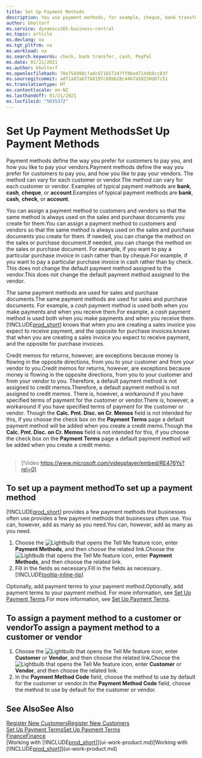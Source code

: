 ```yaml
---
title: Set Up Payment Methods
description: You use payment methods, for example, cheque, bank transfer, cash, or PayPal, to define how sales and purchase invoices will be paid.
author: bholtorf
ms.service: dynamics365-business-central
ms.topic: article
ms.devlang: na
ms.tgt_pltfrm: na
ms.workload: na
ms.search.keywords: check, bank transfer, cash, PayPal
ms.date: 01/21/2021
ms.author: bholtorf
ms.openlocfilehash: 78e754998c7adc871b57347ff0bed714db8cc83f
ms.sourcegitcommit: adf1a87a677b8197c68bb28c44b7a58250d6fc51
ms.translationtype: HT
ms.contentlocale: en-NZ
ms.lasthandoff: 01/21/2021
ms.locfileid: "5035372"
---
```

# <a name="set-up-payment-methods"></a><span data-ttu-id="0a720-103">Set Up Payment Methods</span><span class="sxs-lookup"><span data-stu-id="0a720-103">Set Up Payment Methods</span></span>

<span data-ttu-id="0a720-104">Payment methods define the way you prefer for customers to pay you, and how you like to pay your vendors.</span><span class="sxs-lookup"><span data-stu-id="0a720-104">Payment methods define the way you prefer for customers to pay you, and how you like to pay your vendors.</span></span> <span data-ttu-id="0a720-105">The method can vary for each customer or vendor.</span><span class="sxs-lookup"><span data-stu-id="0a720-105">The method can vary for each customer or vendor.</span></span> <span data-ttu-id="0a720-106">Examples of typical payment methods are **bank**, **cash**, **cheque**, or **account**.</span><span class="sxs-lookup"><span data-stu-id="0a720-106">Examples of typical payment methods are **bank**, **cash**, **check**, or **account**.</span></span>

<span data-ttu-id="0a720-107">You can assign a payment method to customers and vendors so that the same method is always used on the sales and purchase documents you create for them.</span><span class="sxs-lookup"><span data-stu-id="0a720-107">You can assign a payment method to customers and vendors so that the same method is always used on the sales and purchase documents you create for them.</span></span> <span data-ttu-id="0a720-108">If needed, you can change the method on the sales or purchase document.</span><span class="sxs-lookup"><span data-stu-id="0a720-108">If needed, you can change the method on the sales or purchase document.</span></span> <span data-ttu-id="0a720-109">For example, if you want to pay a particular purchase invoice in cash rather than by cheque.</span><span class="sxs-lookup"><span data-stu-id="0a720-109">For example, if you want to pay a particular purchase invoice in cash rather than by check.</span></span> <span data-ttu-id="0a720-110">This does not change the default payment method assigned to the vendor.</span><span class="sxs-lookup"><span data-stu-id="0a720-110">This does not change the default payment method assigned to the vendor.</span></span>

<span data-ttu-id="0a720-111">The same payment methods are used for sales and purchase documents.</span><span class="sxs-lookup"><span data-stu-id="0a720-111">The same payment methods are used for sales and purchase documents.</span></span> <span data-ttu-id="0a720-112">For example, a _cash_ payment method is used both when you make payments and when you receive them.</span><span class="sxs-lookup"><span data-stu-id="0a720-112">For example, a _cash_ payment method is used both when you make payments and when you receive them.</span></span> [!INCLUDE[prod_short](includes/prod_short.md)] <span data-ttu-id="0a720-113">knows that when you are creating a sales invoice you expect to receive payment, and the opposite for purchase invoices.</span><span class="sxs-lookup"><span data-stu-id="0a720-113">knows that when you are creating a sales invoice you expect to receive payment, and the opposite for purchase invoices.</span></span>

<span data-ttu-id="0a720-114">Credit memos for returns, however, are exceptions because money is flowing in the opposite directions, from you to your customer and from your vendor to you.</span><span class="sxs-lookup"><span data-stu-id="0a720-114">Credit memos for returns, however, are exceptions because money is flowing in the opposite directions, from you to your customer and from your vendor to you.</span></span> <span data-ttu-id="0a720-115">Therefore, a default payment method is not assigned to credit memos.</span><span class="sxs-lookup"><span data-stu-id="0a720-115">Therefore, a default payment method is not assigned to credit memos.</span></span> <span data-ttu-id="0a720-116">There is, however, a workaround if you have specified terms of payment for the customer or vendor.</span><span class="sxs-lookup"><span data-stu-id="0a720-116">There is, however, a workaround if you have specified terms of payment for the customer or vendor.</span></span> <span data-ttu-id="0a720-117">Though the **Calc. Pmt. Disc. on Cr. Memos** field is not intended for this, if you choose the check box on the **Payment Terms** page a default payment method will be added when you create a credit memo.</span><span class="sxs-lookup"><span data-stu-id="0a720-117">Though the **Calc. Pmt. Disc. on Cr. Memos** field is not intended for this, if you choose the check box on the **Payment Terms** page a default payment method will be added when you create a credit memo.</span></span> <br><br>  

> [!Video https://www.microsoft.com/videoplayer/embed/RE476Ys?rel=0]

## <a name="to-set-up-a-payment-method"></a><span data-ttu-id="0a720-118">To set up a payment method</span><span class="sxs-lookup"><span data-stu-id="0a720-118">To set up a payment method</span></span>

[!INCLUDE[prod_short](includes/prod_short.md)] <span data-ttu-id="0a720-119">provides a few payment methods that businesses often use.</span><span class="sxs-lookup"><span data-stu-id="0a720-119">provides a few payment methods that businesses often use.</span></span> <span data-ttu-id="0a720-120">You can, however, add as many as you need.</span><span class="sxs-lookup"><span data-stu-id="0a720-120">You can, however, add as many as you need.</span></span>

1. <span data-ttu-id="0a720-121">Choose the ![Lightbulb that opens the Tell Me feature](media/ui-search/search_small.png "Tell me what you want to do") icon, enter **Payment Methods**, and then choose the related link.</span><span class="sxs-lookup"><span data-stu-id="0a720-121">Choose the ![Lightbulb that opens the Tell Me feature](media/ui-search/search_small.png "Tell me what you want to do") icon, enter **Payment Methods**, and then choose the related link.</span></span>
2. <span data-ttu-id="0a720-122">Fill in the fields as necessary.</span><span class="sxs-lookup"><span data-stu-id="0a720-122">Fill in the fields as necessary.</span></span> [!INCLUDE[tooltip-inline-tip](includes/tooltip-inline-tip_md.md)]

<span data-ttu-id="0a720-123">Optionally, add payment terms to your payment method.</span><span class="sxs-lookup"><span data-stu-id="0a720-123">Optionally, add payment terms to your payment method.</span></span> <span data-ttu-id="0a720-124">For more information, see [Set Up Payment Terms](finance-payment-terms.md).</span><span class="sxs-lookup"><span data-stu-id="0a720-124">For more information, see [Set Up Payment Terms](finance-payment-terms.md).</span></span>  

## <a name="to-assign-a-payment-method-to-a-customer-or-vendor"></a><span data-ttu-id="0a720-125">To assign a payment method to a customer or vendor</span><span class="sxs-lookup"><span data-stu-id="0a720-125">To assign a payment method to a customer or vendor</span></span>

1. <span data-ttu-id="0a720-126">Choose the ![Lightbulb that opens the Tell Me feature](media/ui-search/search_small.png "Tell me what you want to do") icon, enter **Customer** or **Vendor**, and then choose the related link.</span><span class="sxs-lookup"><span data-stu-id="0a720-126">Choose the ![Lightbulb that opens the Tell Me feature](media/ui-search/search_small.png "Tell me what you want to do") icon, enter **Customer** or **Vendor**, and then choose the related link.</span></span>
2. <span data-ttu-id="0a720-127">In the **Payment Method Code** field, choose the method to use by default for the customer or vendor.</span><span class="sxs-lookup"><span data-stu-id="0a720-127">In the **Payment Method Code** field, choose the method to use by default for the customer or vendor.</span></span>

## <a name="see-also"></a><span data-ttu-id="0a720-128">See Also</span><span class="sxs-lookup"><span data-stu-id="0a720-128">See Also</span></span>

[<span data-ttu-id="0a720-129">Register New Customers</span><span class="sxs-lookup"><span data-stu-id="0a720-129">Register New Customers</span></span>](sales-how-register-new-customers.md)  
[<span data-ttu-id="0a720-130">Set Up Payment Terms</span><span class="sxs-lookup"><span data-stu-id="0a720-130">Set Up Payment Terms</span></span>](finance-payment-terms.md)  
[<span data-ttu-id="0a720-131">Finance</span><span class="sxs-lookup"><span data-stu-id="0a720-131">Finance</span></span>](finance.md)  
<span data-ttu-id="0a720-132">[Working with [!INCLUDE[prod_short](includes/prod_short.md)]](ui-work-product.md)</span><span class="sxs-lookup"><span data-stu-id="0a720-132">[Working with [!INCLUDE[prod_short](includes/prod_short.md)]](ui-work-product.md)</span></span>  
